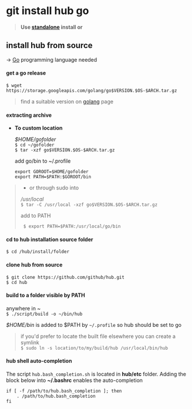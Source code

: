 # git install hub go
> **Use [standalone][0] install or**

## install hub from source
-> [Go][1] programming language needed

#### get a go release
` $ wget https://storage.googleapis.com/golang/go$VERSION.$OS-$ARCH.tar.gz `
> find a suitable version on [golang][2] page

#### extracting archive
- **To custom location**

  *$HOME/gofolder*  
  ` $ cd ~/gofolder `  
  ` $ tar -xzf go$VERSION.$OS-$ARCH.tar.gz `

  add go/bin to ~/.profile

  ```
  export GOROOT=$HOME/gofolder
  export PATH=$PATH:$GOROOT/bin
  ```

>- or through sudo into
>
>  */usr/local*  
>  ` $ tar -C /usr/local -xzf go$VERSION.$OS-$ARCH.tar.gz `
>  
>  add to PATH
>
>  ` $ export PATH=$PATH:/usr/local/go/bin`

#### cd to hub installation source folder
` $ cd /hub/install/folder `

#### clone hub from source
` $ git clone https://github.com/github/hub.git `  
` $ cd hub `

#### build to a folder visible by PATH
anywhere in ~  
` $ ./script/build -o ~/bin/hub `

*$HOME/bin* is added to $PATH by `~/.profile` so hub should be set to go  
>if you'd prefer to locate the built file elsewhere you can create a symlink  
>` $ sudo ln -s location/to/my/build/hub /usr/local/bin/hub `

#### hub shell auto-completion
The script `hub.bash_completion.sh` is located in **hub/etc** folder. Adding the block below into **~/.bashrc** enables the auto-completion

    if [ -f /path/to/hub.bash_completion ]; then
        . /path/to/hub.bash_completion
    fi

[0]: https://github.com/github/hub
[1]: https://golang.org/doc/
[2]: https://golang.org/dl/